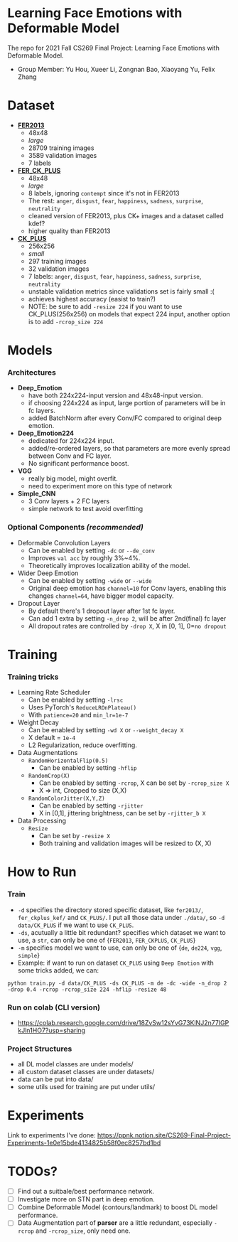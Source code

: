 # Learning Face Emotions with Deformable Model

The repo for 2021 Fall CS269 Final Project: Learning Face Emotions with Deformable Model. 
- Group Member:
Yu Hou, Xueer Li, Zongnan Bao, Xiaoyang Yu, Felix Zhang

# Dataset
- [**FER2013**](https://www.kaggle.com/c/challenges-in-representation-learning-facial-expression-recognition-challenge/data)
  - 48x48
  - *large*
  - 28709 training images
  - 3589 validation images
  - 7 labels
- [**FER_CK_PLUS**](https://www.kaggle.com/sudarshanvaidya/corrective-reannotation-of-fer-ck-kdef)
  - 48x48
  - *large*
  - 8 labels, ignoring `contempt` since it's not in FER2013
  - The rest: `anger`, `disgust`, `fear`, `happiness`, `sadness`, `surprise`, `neutrality`
  - cleaned version of FER2013, plus CK+ images and a dataset called kdef?
  - higher quality than FER2013
- [**CK_PLUS**](https://drive.google.com/drive/folders/1W-dl_w1ynzEDUhiOCMjbCcYwmaoZppRN?usp=sharing)
  - 256x256
  - *small*
  - 297 training images
  - 32 validation images
  - 7 labels: `anger`, `disgust`, `fear`, `happiness`, `sadness`, `surprise`, `neutrality`
  - unstable validation metrics since validations set is fairly small :(
  - achieves highest accuracy (easist to train?)
  - NOTE: be sure to add `-resize 224` if you want to use CK_PLUS(256x256) on models that expect 224 input, another option is to add `-rcrop_size 224`

# Models
### Architectures
- **Deep_Emotion**
  - have both 224x224-input version and 48x48-input version.
  - if choosing 224x224 as input, large portion of parameters will be in fc layers. 
  - added BatchNorm after every Conv/FC compared to original deep emotion.
- **Deep_Emotion224**
  - dedicated for 224x224 input.
  - added/re-ordered layers, so that parameters are more evenly spread between Conv and FC layer.
  - No significant performance boost.
- **VGG**
  - really big model, might overfit.
  - need to experiment more on this type of network
- **Simple_CNN**
  - 3 Conv layers + 2 FC layers
  - simple network to test avoid overfitting

### Optional Components *(recommended)*
- Deformable Convolution Layers
  - Can be enabled by setting `-dc` or `--de_conv`
  - Improves `val acc` by roughly 3%~4%.
  - Theoretically improves localization ability of the model.
- Wider Deep Emotion
  - Can be enabled by setting `-wide` or `--wide`
  - Original deep emotion has `channel=10` for Conv layers, enabling this changes `channel=64`, have bigger model capacity.
- Dropout Layer
  - By default there's 1 dropout layer after 1st fc layer.
  - Can add 1 extra by setting `-n_drop 2`, will be after 2nd(final) fc layer
  - All dropout rates are controlled by `-drop X`, X in [0, 1], 0=`no dropout`

# Training
### Training tricks
- Learning Rate Scheduler
  - Can be enabled by setting `-lrsc`
  - Uses PyTorch's `ReduceLROnPlateau()`
  - With `patience=20` and `min_lr=1e-7`
- Weight Decay
  - Can be enabled by setting `-wd X` or `--weight_decay X`
  - X default = `1e-4`
  - L2 Regularization, reduce overfitting.
- Data Augmentations
  - `RandomHorizontalFlip(0.5)`
    - Can be enabled by setting `-hflip`
  - `RandomCrop(X)`
    - Can be enabled by setting `-rcrop`, X can be set by `-rcrop_size X`
    - X => int, Cropped to size (X,X)
  - `RandomColorJitter(X,Y,Z)`
    - Can be enabled by setting `-rjitter`
    - X in [0,1], jittering brightness, can be set by `-rjitter_b X`
- Data Processing
  - `Resize`
    - Can be set by `-resize X`
    - Both training and validation images will be resized to (X, X)

# How to Run
### Train
- `-d` specifies the directory stored specific dataset, like `fer2013/`,  `fer_ckplus_kef/` and `CK_PLUS/`. I put all those data under `./data/`, so `-d data/CK_PLUS` if we want to use `CK_PLUS`.
- `-ds`, acutually a little bit redundant? specifies which dataset we want to use, a `str`, can only be one of {`FER2013`, `FER_CKPLUS`, `CK_PLUS`}
- `-m` specifies model we want to use, can only be one of {`de`, `de224`, `vgg`, `simple`}
- Example: if want to run on dataset `CK_PLUS` using `Deep Emotion` with some tricks added, we can: 

```python train.py -d data/CK_PLUS -ds CK_PLUS -m de -dc -wide -n_drop 2 -drop 0.4 -rcrop -rcrop_size 224 -hflip -resize 48```

### Run on colab (CLI version)
* https://colab.research.google.com/drive/18ZvSw12sYvG73KlNJ2n77IGPkJln1HO7?usp=sharing

### Project Structures
* all DL model classes are under models/
* all custom dataset classes are under datasets/
* data can be put into data/
* some utils used for training are put under utils/


# Experiments
Link to experiments I've done: https://ppnk.notion.site/CS269-Final-Project-Experiments-1e0e15bde4134825b58f0ec8257bd1bd

# TODOs?
- [ ] Find out a suitbale/best performance network.
- [ ] Investigate more on STN part in deep emotion.
- [ ] Combine Deformable Model (contours/landmark) to boost DL model performance.
- [ ] Data Augmentation part of **parser** are a little redundant, especially `-rcrop` and `-rcrop_size`, only need one.